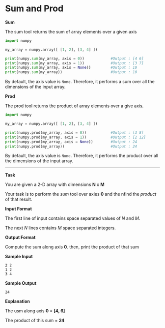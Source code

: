 # Sum and Prod

__Sum__

The sum tool returns the sum of array elements over a given axis

```python
import numpy

my_array = numpy.array([ [1, 2], [3, 4] ])

print(numpy.sum(my_array, axis = 0))            #Output : [4 6]
print(numpy.sum(my_array, axis = 1))            #Output : [3 7]
print(numpy.sum(my_array, axis = None))         #Output : 10
print(numpy.sum(my_array))                      #Output : 10
```

By default, the axis value is ```None```. Therefore, it performs a sum over all the dimensions of the input array.

__Prod__

The prod tool returns the product of array elements over a give axis.

```python
import numpy

my_array = numpy.array([ [1, 2], [3, 4] ])

print(numpy.prod(my_array, axis = 0))           #Output : [3 8]
print(numpy.prod(my_array, axis = 1))           #Output : [2 12]
print(numpy.prod(my_array, axis = None))        #Output : 24
print(numpy.prod(my_array))                     #Output : 24
```

By default, the axis value is ```None```. Therefore, it performs the product over all the dimensions of the input array.

___

__Task__

You are given a 2-D array with dimensions __N__ x __M__

Your task is to perform the _sum_ tool over axies __0__ and the nfind the _product_ of that result.

__Input Format__

The first line of input contains space separated values of _N_ and _M_.

The next _N_ lines contains _M_ space separated integers.

__Output Format__

Compute the sum along axis __0__. then, print the product of that sum

__Sample Input__

```
2 2
1 2
3 4
```

__Sample Output__

```
24
```

__Explanation__

The usm along axis __0__ = __[4, 6]__

The product of this sum = __24__
